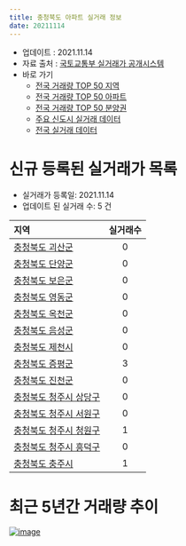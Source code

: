 ```yaml
---
title: 충청북도 아파트 실거래 정보
date: 20211114
---
```


* 업데이트 : 2021.11.14
* 자료 출처 : [국토교통부 실거래가 공개시스템](http://rt.molit.go.kr)
* 바로 가기
    * [전국 거래량 TOP 50 지역](https://apt-info.github.io/apt-trade-info/tr)
    * [전국 거래량 TOP 50 아파트](https://apt-info.github.io/apt-trade-info/ta)
    * [전국 거래량 TOP 50 분양권](https://apt-info.github.io/apt-trade-info/tb)
    * [주요 신도시 실거래 데이터](https://apt-info.github.io/apt-trade-info/newtown)
    * [전국 실거래 데이터](https://apt-info.github.io/apt-trade-info/all)



<script async src="https://pagead2.googlesyndication.com/pagead/js/adsbygoogle.js"></script>
<!-- 기본광고 -->
<ins class="adsbygoogle"
     style="display:block"
     data-ad-client="ca-pub-1142216861245946"
     data-ad-slot="4805727019"
     data-ad-format="auto"
     data-full-width-responsive="true"></ins>
<script>
     (adsbygoogle = window.adsbygoogle || []).push({});
</script>


# 신규 등록된 실거래가 목록

* 실거래가 등록일: 2021.11.14
* 업데이트 된 실거래 수: 5 건


|지역|실거래수|
|:---|:---:|
|[충청북도 괴산군](https://apt-info.github.io/apt-trade-info/r43760)|0|
|[충청북도 단양군](https://apt-info.github.io/apt-trade-info/r43800)|0|
|[충청북도 보은군](https://apt-info.github.io/apt-trade-info/r43720)|0|
|[충청북도 영동군](https://apt-info.github.io/apt-trade-info/r43740)|0|
|[충청북도 옥천군](https://apt-info.github.io/apt-trade-info/r43730)|0|
|[충청북도 음성군](https://apt-info.github.io/apt-trade-info/r43770)|0|
|[충청북도 제천시](https://apt-info.github.io/apt-trade-info/r43150)|0|
|[충청북도 증평군](https://apt-info.github.io/apt-trade-info/r43745)|3|
|[충청북도 진천군](https://apt-info.github.io/apt-trade-info/r43750)|0|
|[충청북도 청주시 상당구](https://apt-info.github.io/apt-trade-info/r43111)|0|
|[충청북도 청주시 서원구](https://apt-info.github.io/apt-trade-info/r43112)|0|
|[충청북도 청주시 청원구](https://apt-info.github.io/apt-trade-info/r43114)|1|
|[충청북도 청주시 흥덕구](https://apt-info.github.io/apt-trade-info/r43113)|0|
|[충청북도 충주시](https://apt-info.github.io/apt-trade-info/r43130)|1|



<script async src="https://pagead2.googlesyndication.com/pagead/js/adsbygoogle.js"></script>
<!-- 기본광고 -->
<ins class="adsbygoogle"
     style="display:block"
     data-ad-client="ca-pub-1142216861245946"
     data-ad-slot="4805727019"
     data-ad-format="auto"
     data-full-width-responsive="true"></ins>
<script>
     (adsbygoogle = window.adsbygoogle || []).push({});
</script>


# 최근 5년간 거래량 추이


<div style="width:100%;">
    <canvas id="deal_progress" height="200"></canvas>
</div>

<script>
new Chart(document.getElementById("deal_progress"), {
    type: 'line',
    data: {
        labels: ['16.01','16.02','16.03','16.04','16.05','16.06','16.07','16.08','16.09','16.10','16.11','16.12','17.01','17.02','17.03','17.04','17.05','17.06','17.07','17.08','17.09','17.10','17.11','17.12','18.01','18.02','18.03','18.04','18.05','18.06','18.07','18.08','18.09','18.10','18.11','18.12','19.01','19.02','19.03','19.04','19.05','19.06','19.07','19.08','19.09','19.10','19.11','19.12','20.01','20.02','20.03','20.04','20.05','20.06','20.07','20.08','20.09','20.10','20.11','20.12','21.01','21.02','21.03','21.04','21.05','21.06','21.07','21.08','21.09','21.10','21.11'],
        datasets: [{
            label: '매매/분양권',
            data: [1729,1562,1847,1585,1575,1653,1648,1712,1629,1916,1499,1489,1377,1476,1735,1463,1669,1714,1590,1531,1586,1465,1458,1399,1632,1433,1953,1450,1450,1338,1216,1315,1445,1840,1248,1185,1291,1248,1424,1342,1385,1338,1523,1587,1802,2266,2379,2726,2267,2791,2190,3144,4906,3691,2055,1872,1922,2134,3236,3395,3225,2863,3272,2932,3021,2480,2607,2762,2784,2566,388],
            borderColor: "rgba(66, 133, 243, 1)",
            backgroundColor: "rgba(66, 133, 243, 0.05)",
            borderWidth: 1,
            pointRadius: 0,
            fill: false,
            lineTension: 0
        },{
            label: '전/월세',
            data: [1174,1232,1304,1328,1119,1070,997,1057,1068,1445,1174,1327,1349,1696,1426,1285,1241,1335,1333,1242,1283,1223,1447,1347,1559,1501,1685,1629,1400,1328,1401,1419,1342,1705,1608,1657,1804,1774,1718,1432,1376,1150,1688,1391,1404,1573,1710,1862,1818,2169,1615,1648,1644,1662,1799,1566,1772,1815,1643,1553,1702,1753,1734,1741,1553,1646,1788,1829,1642,1858,426],
            borderColor: "rgba(255, 90, 0, 1)",
            backgroundColor: "rgba(255, 90, 0, 0.05)",
            borderWidth: 1,
            pointRadius: 0,
            fill: false,
            lineTension: 0
        },{
            label: '합계',
            data: [2903,2794,3151,2913,2694,2723,2645,2769,2697,3361,2673,2816,2726,3172,3161,2748,2910,3049,2923,2773,2869,2688,2905,2746,3191,2934,3638,3079,2850,2666,2617,2734,2787,3545,2856,2842,3095,3022,3142,2774,2761,2488,3211,2978,3206,3839,4089,4588,4085,4960,3805,4792,6550,5353,3854,3438,3694,3949,4879,4948,4927,4616,5006,4673,4574,4126,4395,4591,4426,4424,814],
            borderColor: "rgba(0, 0, 0, 1)",
            backgroundColor: "rgba(0, 0, 0, 0.03)",
            borderWidth: 0.1,
            pointRadius: 0,
            fill: true,
            lineTension: 0
        }
        ]
    },
    options: {
        responsive: true,
        title: {
            display: false
        },
        tooltips: {
            mode: 'index',
            intersect: false
        },
        hover: {
            mode: 'nearest',
            intersect: true
        },
        scales: {
            xAxes: [{
                display: true,
                scaleLabel: {
                    display: true,
                    labelString: '년/월'
                }
            }],
            yAxes: [{
                display: true,
                ticks: {
                    suggestedMin: 0,
                },
                scaleLabel: {
                    display: true,
                    labelString: '실거래 수'
                }
            }]
        }
    }
});

</script>


[![image](https://apt-info.github.io/images/2020-01-03-apt-trade-info/1024x500.png)](https://play.google.com/store/apps/details?id=com.aptinfo.apttradeinfo)

